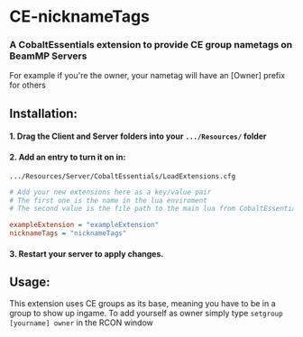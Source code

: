 # CE-nicknameTags
 

### A CobaltEssentials extension to provide CE group nametags on BeamMP Servers

For example if you're the owner, your nametag will have an [Owner] prefix for others

## Installation:

#### 1. Drag the Client and Server folders into your `.../Resources/` folder

#### 2. Add an entry to turn it on in:
`.../Resources/Server/CobaltEssentials/LoadExtensions.cfg`

 ```cfg
# Add your new extensions here as a key/value pair
# The first one is the name in the lua enviroment
# The second value is the file path to the main lua from CobaltEssentials/extensions

exampleExtension = "exampleExtension"
nicknameTags = "nicknameTags"
```

#### 3. Restart your server to apply changes.

## Usage:

This extension uses CE groups as its base, meaning you have to be in a group to show up ingame.
To add yourself as owner simply type `setgroup [yourname] owner` in the RCON window
